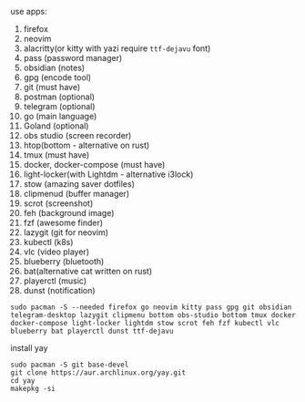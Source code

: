 use apps:
1. firefox
2. neovim
3. alacritty(or kitty with yazi require `ttf-dejavu` font)
4. pass (password manager)
5. obsidian (notes)
6. gpg (encode tool)
7. git (must have)
8. postman (optional)
9. telegram (optional)
10. go (main language)
11. Goland (optional)
12. obs studio (screen recorder)
13. htop(bottom - alternative on rust)
14. tmux (must have)
15. docker, docker-compose (must have)
16. light-locker(with Lightdm - alternative i3lock)
17. stow (amazing saver dotfiles)
18. clipmenud (buffer manager)
19. scrot (screenshot)
20. feh (background image)
21. fzf (awesome finder)
22. lazygit (git for neovim)
23. kubectl (k8s)
24. vlc (video player)
25. blueberry (bluetooth)
26. bat(alternative cat written on rust)
27. playerctl (music)
28. dunst (notification)


```
sudo pacman -S --needed firefox go neovim kitty pass gpg git obsidian telegram-desktop lazygit clipmenu bottom obs-studio bottom tmux docker docker-compose light-locker lightdm stow scrot feh fzf kubectl vlc blueberry bat playerctl dunst ttf-dejavu
```

install yay
```
sudo pacman -S git base-devel
git clone https://aur.archlinux.org/yay.git
cd yay
makepkg -si
```

